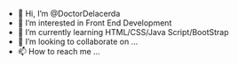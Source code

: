 - 👋 Hi, I’m @DoctorDelacerda
- 👀 I’m interested in Front End Development
- 🌱 I’m currently learning HTML/CSS/Java Script/BootStrap
- 💞️ I’m looking to collaborate on ...
- 📫 How to reach me ...

<!---
DoctorDelacerda/DoctorDelacerda is a ✨ special ✨ repository because its `README.md` (this file) appears on your GitHub profile.
You can click the Preview link to take a look at your changes.
--->
